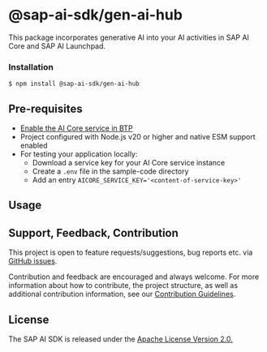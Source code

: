 # @sap-ai-sdk/gen-ai-hub

This package incorporates generative AI into your AI activities in SAP AI Core and SAP AI Launchpad.

### Installation

```
$ npm install @sap-ai-sdk/gen-ai-hub
```

## Pre-requisites

- [Enable the AI Core service in BTP](https://help.sap.com/docs/sap-ai-core/sap-ai-core-service-guide/initial-setup)
- Project configured with Node.js v20 or higher and native ESM support enabled
- For testing your application locally: 
    - Download a service key for your AI Core service instance
    - Create a `.env` file in the sample-code directory
    - Add an entry `AICORE_SERVICE_KEY='<content-of-service-key>'`

## Usage
<!-- Details to be added -->

## Support, Feedback, Contribution

This project is open to feature requests/suggestions, bug reports etc. via [GitHub issues](https://github.com/SAP/ai-sdk-js/issues).

Contribution and feedback are encouraged and always welcome. For more information about how to contribute, the project structure, as well as additional contribution information, see our [Contribution Guidelines](https://github.com/SAP/ai-sdk-js/blob/main/CONTRIBUTING.md).

## License

The SAP AI SDK is released under the [Apache License Version 2.0.](http://www.apache.org/licenses/)